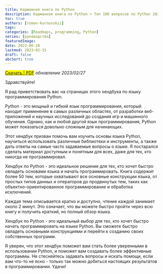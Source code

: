 ```yaml
---
title: Карманная книга по Python
description: Карманная книга по Python + Топ 100 вопросов по Python 2023
toc: true
authors: [roman-kurnovskii]
tags: 
categories: [Roadmaps, programming, Python]
series: [руководства]
featuredImage:
date: 2022-06-28
lastmod: 2023-02-15
draft: false
abcSort: true
---
```


<mark>[Скачать | PDF](https://romankurnovskii.com/handbooks/python-handbook.pdf)</mark> *обновление 2023/02/27*

Здравствуйте!

Я рад приветствовать вас на страницах этого хендбука по языку программирования Python.

Python - это мощный и гибкий язык программирования, который находит применение в самых различных областях, от разработки веб-приложений и научных исследований до создания игр и машинного обучения. Однако, как и любой другой язык программирования, Python может показаться довольно сложным для начинающих.

Этот хендбук призван помочь вам изучить основы языка Python, научиться использовать различные библиотеки и инструменты, а также дать ответы на самые часто задаваемые вопросы о языке. Я постарался сделать материал доступным и понятным для всех, даже для тех, кто никогда не программировал.

Хендбук по Python - это идеальное решение для тех, кто хочет быстро овладеть основами языка и начать программировать. Книга содержит более 50 тем, которые охватывают все основные конструкции языка, от простых типов данных и операторов до продвинутых тем, таких как объектно-ориентированное программирование и обработка исключений.

Каждая тема описывается кратко и доступно, чтение каждой занимает около 2 минут. Это означает, что вы можете быстро пройти через всю книгу и получить краткий, но полный обзор языка.

Хендбук по Python - это идеальный выбор для тех, кто хочет быстро начать программировать на языке Python. Вы сможете быстро овладеть основными конструкциями и перейти к созданию своих собственных программ.

Я уверен, что этот хендбук поможет вам стать более уверенными в использовании Python, и поможет вам создавать более эффективные программы. Не стесняйтесь задавать вопросы и искать помощи, если вам что-то не ясно - только так можно добиться настоящих результатов в программировании. Удачи!
